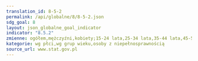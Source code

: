 ```yaml
---
translation_id: 8-5-2
permalink: /api/globalne/8/8-5-2.json
sdg_goal: 8
layout: json_globalne_goal_indicator
indicator: "8.5.2"
zmienne: ogółem,mężczyźni,kobiety;15-24 lata,25-34 lata,35-44 lata,45-54 lata,55 lat i więcej;ogółem
kategorie: wg płci,wg grup wieku,osoby z niepełnosprawnością
source_url: www.stat.gov.pl
---
```

